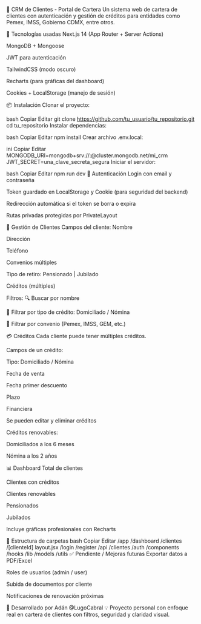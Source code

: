 🧾 CRM de Clientes - Portal de Cartera
Un sistema web de cartera de clientes con autenticación y gestión de créditos para entidades como Pemex, IMSS, Gobierno CDMX, entre otros.

🚀 Tecnologías usadas
Next.js 14 (App Router + Server Actions)

MongoDB + Mongoose

JWT para autenticación

TailwindCSS (modo oscuro)

Recharts (para gráficas del dashboard)

Cookies + LocalStorage (manejo de sesión)

📦 Instalación
Clonar el proyecto:

bash
Copiar
Editar
git clone https://github.com/tu_usuario/tu_repositorio.git
cd tu_repositorio
Instalar dependencias:

bash
Copiar
Editar
npm install
Crear archivo .env.local:

ini
Copiar
Editar
MONGODB_URI=mongodb+srv://<usuario>:<password>@cluster.mongodb.net/mi_crm
JWT_SECRET=una_clave_secreta_segura
Iniciar el servidor:

bash
Copiar
Editar
npm run dev
🔐 Autenticación
Login con email y contraseña

Token guardado en LocalStorage y Cookie (para seguridad del backend)

Redirección automática si el token se borra o expira

Rutas privadas protegidas por PrivateLayout

👥 Gestión de Clientes
Campos del cliente:
Nombre

Dirección

Teléfono

Convenios múltiples

Tipo de retiro: Pensionado | Jubilado

Créditos (múltiples)

Filtros:
🔍 Buscar por nombre

📑 Filtrar por tipo de crédito: Domiciliado / Nómina

📎 Filtrar por convenio (Pemex, IMSS, GEM, etc.)

💳 Créditos
Cada cliente puede tener múltiples créditos.

Campos de un crédito:

Tipo: Domiciliado / Nómina

Fecha de venta

Fecha primer descuento

Plazo

Financiera

Se pueden editar y eliminar créditos

Créditos renovables:

Domiciliados a los 6 meses

Nómina a los 2 años

📊 Dashboard
Total de clientes

Clientes con créditos

Clientes renovables

Pensionados

Jubilados

Incluye gráficas profesionales con Recharts

📁 Estructura de carpetas
bash
Copiar
Editar
/app
  /dashboard
    /clientes
    /[clienteId]
    layout.jsx
  /login
  /register
  /api
    /clientes
    /auth
/components
/hooks
/lib
/models
/utils
✅ Pendiente / Mejoras futuras
Exportar datos a PDF/Excel

Roles de usuarios (admin / user)

Subida de documentos por cliente

Notificaciones de renovación próximas

👤 Desarrollado por
Adán @LugoCabral
💡 Proyecto personal con enfoque real en cartera de clientes con filtros, seguridad y claridad visual.
